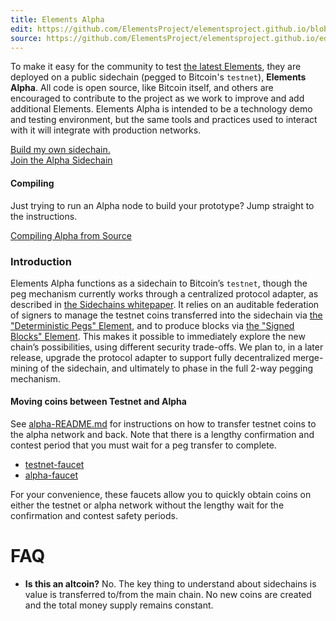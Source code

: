 ```yaml
---
title: Elements Alpha
edit: https://github.com/ElementsProject/elementsproject.github.io/blob/master/source/sidechains/alpha/index.md
source: https://github.com/ElementsProject/elementsproject.github.io/edit/master/source/sidechains/alpha/index.md
---
```


To make it easy for the community to test [the latest
Elements][latest-elements], they are deployed on a public sidechain (pegged to
Bitcoin's `testnet`), <strong>Elements Alpha</strong>.  All code is open source,
like Bitcoin itself, and others are encouraged to contribute to the project as
we work to improve and add additional Elements.  Elements Alpha is intended to
be a technology demo and testing environment, but the same tools and practices
used to interact with it will integrate with production networks.

<div class="ui right huge fluid buttons">
<a href="/sidechains/creating-your-own.html" class="ui huge button">Build my own sidechain.</a>
<div class="or"></div>
<a href="/sidechains/alpha/getting-started.html" class="ui huge button primary">Join the Alpha Sidechain<i class="icon chevron right"></i></a>
</div>

<div style="clear: both;"></div>

<div class="ui message">
  <h4 class="header">Compiling</h4>
  <p>Just trying to run an Alpha node to build your prototype?  Jump straight to the
instructions.</p>
<a href="/sidechains/alpha/building.html" class="ui button fluid floated primary">Compiling Alpha from Source<i class="icon chevron right"></i></a>
</div>

<div style="clear: both;"></div>

### Introduction

Elements Alpha functions as a sidechain to Bitcoin’s `testnet`, though the peg
mechanism currently works through a centralized protocol adapter, as described
in [the Sidechains whitepaper][whitepaper]. It relies on an auditable federation
of signers to manage the testnet coins transferred into the sidechain via [the
"Deterministic Pegs" Element][deterministic-peg], and to produce blocks via [the
"Signed Blocks" Element][signed-blocks]. This makes it possible to immediately
explore the new chain’s possibilities, using different security trade-offs. We
plan to, in a later release, upgrade the protocol adapter to support fully
decentralized merge-mining of the sidechain, and ultimately to phase in the full
2-way pegging mechanism.

#### Moving coins between Testnet and Alpha
See [alpha-README.md](https://github.com/ElementsProject/elements/blob/alpha/alpha-README.md) for instructions on how to transfer testnet coins to the alpha network and back.  Note that there is a lengthy confirmation and contest period that you must wait for a peg transfer to complete.

* [testnet-faucet](https://testnet-faucet.elementsproject.org/)
* [alpha-faucet](https://alpha-faucet.elementsproject.org/)

For your convenience, these faucets allow you to quickly obtain coins on either the testnet or alpha network without the lengthy wait for the confirmation and contest safety periods.

# FAQ
* **Is this an altcoin?**   No.  The key thing to understand about sidechains is value is transferred to/from the main chain.  No new coins are created and the total money supply remains constant.

[elements-github]: https://github.com/ElementsProject/elements
[compiling]: /sidechains/alpha/compiling.html
[latest-elements]: /elements#latest
[whitepaper]: https://blockstream.com/sidechains.pdf
[deterministic-peg]: /elements/deterministic-pegs
[signed-blocks]: /elements/signed-blocks
